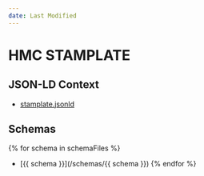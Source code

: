 ```yaml
---
date: Last Modified
---
```


# HMC STAMPLATE

## JSON-LD Context

- [stamplate.jsonld](/vocab/stamplate.jsonld)

## Schemas

{% for schema in schemaFiles %}
- [{{ schema }}](/schemas/{{ schema }})
{% endfor %}

